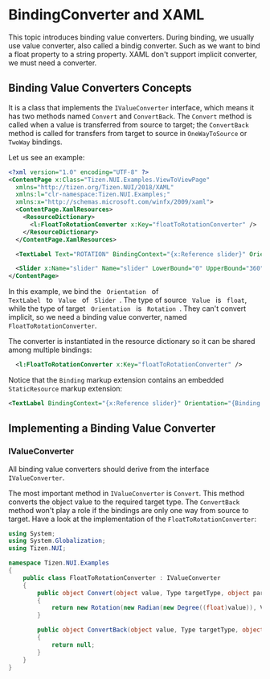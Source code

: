 # BindingConverter and XAML

This topic introduces binding value converters. During binding, we usually use value converter, also called a bindig converter. Such as we want to bind a float property to a string property. XAML don't support implicit converter, we must need a converter.

## Binding Value Converters Concepts

It is a class that implements the <code>IValueConverter</code> interface, which means it has two methods named <code>Convert</code> and <code>ConvertBack</code>. The <code>Convert</code> method is called when a value is transferred from source to target; the <code>ConvertBack</code> method is called for transfers from target to source in <code>OneWayToSource</code> or <code>TwoWay</code> bindings.

Let us see an example:

``` xml
<?xml version="1.0" encoding="UTF-8" ?>
<ContentPage x:Class="Tizen.NUI.Examples.ViewToViewPage"
  xmlns="http://tizen.org/Tizen.NUI/2018/XAML"
  xmlns:l="clr-namespace:Tizen.NUI.Examples;"
  xmlns:x="http://schemas.microsoft.com/winfx/2009/xaml">
  <ContentPage.XamlResources>
    <ResourceDictionary>
      <l:FloatToRotationConverter x:Key="floatToRotationConverter" />
    </ResourceDictionary>
  </ContentPage.XamlResources>

  <TextLabel Text="ROTATION" BindingContext="{x:Reference slider}" Orientation="{Binding Path=Value, Converter={StaticResource floatToRotationConverter}}" Position2D="50,50" Size2D="300,50" HorizontalAlignment="Center" VerticalAlignment="Center" PivotPoint="Center" />

  <Slider x:Name="slider" Name="slider" LowerBound="0" UpperBound="360" Value="10" ShowPopup="true" ShowValue="true" ValuePrecision="1" Position2D="50,200" Size2D="300,20" />
</ContentPage>
```

In this example, we bind the <code> Orientation </code> of <code> TextLabel </code> to <code> Value </code> of <code> Slider </code>. The type of source <code> Value </code> is <code> float</code>, while the type of target <code> Orientation </code> is <code> Rotation </code>. They can't convert implicit, so we need a binding value converter, named <code>FloatToRotationConverter</code>.

The converter is instantiated in the resource dictionary so it can be shared among multiple bindings:

``` xml
  <l:FloatToRotationConverter x:Key="floatToRotationConverter" />
```

Notice that the <code>Binding</code> markup extension contains an embedded <code>StaticResource</code> markup extension:

``` xml
<TextLabel BindingContext="{x:Reference slider}" Orientation="{Binding Path=Value, Converter={StaticResource floatToRotationConverter}}" />
```

## Implementing a Binding Value Converter

### IValueConverter

All binding value converters should derive from the interface <code>IValueConverter</code>.

The most important method in <code>IValueConverter</code> is <code>Convert</code>. This method converts the object value to the required target type. The <code>ConvertBack</code> method won't play a role if the bindings are only one way from source to target. Have a look at the implementation of the <code>FloatToRotationConverter</code>:

``` csharp
using System;
using System.Globalization;
using Tizen.NUI;

namespace Tizen.NUI.Examples
{
    public class FloatToRotationConverter : IValueConverter
    {
        public object Convert(object value, Type targetType, object parameter, CultureInfo culture)
        {
            return new Rotation(new Radian(new Degree((float)value)), Vector3.ZAxis);
        }

        public object ConvertBack(object value, Type targetType, object parameter, CultureInfo culture)
        {
            return null;
        }
    }
}
```
